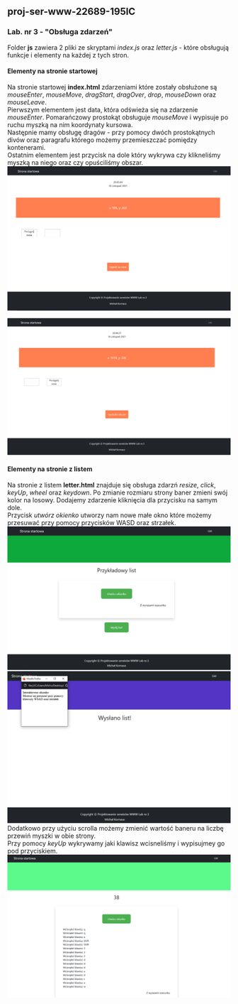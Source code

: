 ## proj-ser-www-22689-195IC
### Lab. nr 3 - "Obsługa zdarzeń"  
Folder **js** zawiera 2 pliki ze skryptami *index.js* oraz *letter.js* - które obsługują funkcje i elementy na każdej z tych stron.

#### Elementy na stronie startowej

Na stronie startowej **index.html** zdarzeniami które zostały obsłużone są *mouseEnter*, *mouseMove*, *dragStart*, *dragOver*, *drop*, *mouseDown* oraz *mouseLeave*.  
Pierwszym elementem jest data, która odświeża się na zdarzenie *mouseEnter*.  Pomarańczowy prostokąt obsługuje *mouseMove* i wypisuje po ruchu myszką na nim koordynaty kursowa.  
Następnie mamy obsługę dragów - przy pomocy dwóch prostokątnych divów oraz paragrafu którego możemy przemieszczać pomiędzy kontenerami.  
Ostatnim elementem jest przycisk na dole który wykrywa czy klikneliśmy myszką na niego oraz czy opuściliśmy obszar.  
![index1](lab3_obslugaZdarzen/screens/1.PNG)
  
![index2](lab3_obslugaZdarzen/screens/2.PNG)


#### Elementy na stronie z listem

Na stronie z listem **letter.html** znajduje się obsługa zdarzń *resize*, *click*, *keyUp*, *wheel* oraz *keydown*.
Po zmianie rozmiaru strony baner zmieni swój kolor na losowy. Dodajemy zdarzenie kliknięcia dla przycisku na samym dole.  
Przycisk *utwórz okienko* utworzy nam nowe małe okno które możemy przesuwać przy pomocy przycisków WASD oraz strzałek.  
![letter1](lab3_obslugaZdarzen/screens/3.PNG)
![letter2](lab3_obslugaZdarzen/screens/4.PNG)  
 Dodatkowo przy użyciu scrolla możemy zmienić wartość baneru na liczbę przewiń myszki w obie strony.  
 Przy pomocy *keyUp* wykrywamy jaki klawisz wcisneliśmy i wypisujmey go pod przyciskiem.
![letter3](lab3_obslugaZdarzen/screens/5.PNG)

